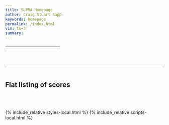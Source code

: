 ```yaml
---
title: SUPRA Homepage
author: Craig Stuart Sapp
keywords: homepage
permalink: /index.html
vim: ts=3
summary: 
---
```


<style>

.menu tr:hover {
	background: #fbfbf9;
}


</style>

<table style="margin-top:20px;" class="menu">
<tr>
<td style="padding-right:150px; vertical-align:bottom;">
	<div id="levels">
		<div id="level1"></div>
		<div id="level2"></div>
		<div id="level3"></div>
		<div id="level4"></div>
		<div id="level5"></div>
	</div>
	<div id="actionbuttons"></div>
</td>
<td style="vertical-align:bottom;">
	<div style="font-size:90%;" id="info"></div>
</td>
</tr>
</table>


<hr noshade style="margin-top:50px; margin-bottom:50px;">

<h2 style="padding-bottom:50px;"> Flat listing of scores </h2>

<div style="font-size:14pt; line-height:17pt;" id="list"></div>


{% include_relative styles-local.html %}
{% include_relative scripts-local.html %}

